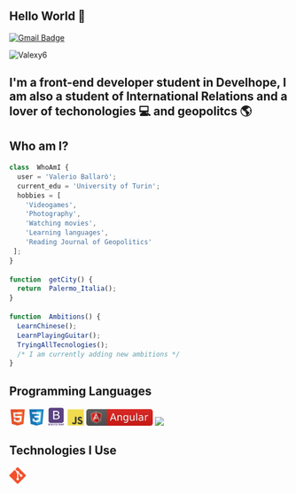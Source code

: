 ## Hello World 👋

  

[![Gmail Badge](https://img.shields.io/badge/-valerio.ballaroxy@gmail.com-c14438?style=flat-square&logo=Gmail&logoColor=white&link=mailto:valerio.ballaroxy@gmail.com)](mailto:valerio.ballaroxy@gmail.com)

  

<img  src="https://komarev.com/ghpvc/?username=Valexy6"  alt="Valexy6"  />  </p>

  

## I'm a front-end developer student in Develhope, I am also a student of International Relations and a lover of techonologies :computer: and geopolitcs :earth_americas:

  
  
  

## Who am I?

```javascript
class  WhoAmI {
  user = 'Valerio Ballarò';
  current_edu = 'University of Turin';
  hobbies = [
	'Videogames',
	'Photography',
	'Watching movies',
	'Learning languages',
	'Reading Journal of Geopolitics'
 ];
}

function  getCity() {
  return  Palermo_Italia();
}

function  Ambitions() {
  LearnChinese();
  LearnPlayingGuitar();
  TryingAllTecnologies();
  /* I am currently adding new ambitions */
}
```

  
  

## Programming Languages

  

<img  src = 'https://github.com/Valexy6/Valexy6/blob/main/images/html.svg'  width='30'/>
<img  src = 'https://github.com/Valexy6/Valexy6/blob/main/images/css.svg'  width='30'/>
<img  src = 'https://github.com/Valexy6/Valexy6/blob/main/images/bootstrap.svg'  width='33'/>
<img  src = 'https://github.com/Valexy6/Valexy6/blob/main/images/js.svg'  width='30'/>
<img  src = 'https://github.com/Valexy6/Valexy6/blob/main/images/angular.svg'  width='120'  height='30'/>

  

<img  src = "https://github-readme-stats.vercel.app/api/top-langs/?username=Valexy6&layout=compact">

  
  

## Technologies I Use

  

<img  src = 'https://github.com/Valexy6/Valexy6/blob/main/images/git.svg'  width='30'/>
